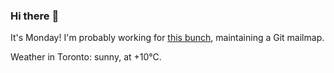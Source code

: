 ### Hi there :wave:

It's Monday! I'm probably working for [this bunch](https://github.com/kohofinancial), maintaining a Git mailmap.

Weather in Toronto: sunny, at +10°C.
